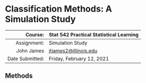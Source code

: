 # Classification Methods: A Simulation Study 

|         Course: | Stat 542 Practical Statistical Learning |
| --------------: | --------------------------------------- |
|     Assignment: | Simulation Study                        |
|      John James | jtjames2@illinois.edu                   |
| Date Submitted: | Friday, February 12, 2021               |

## Methods

